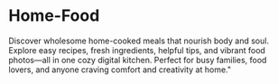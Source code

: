# Home-Food
Discover wholesome home-cooked meals that nourish body and soul. Explore easy recipes, fresh ingredients, helpful tips, and vibrant food photos—all in one cozy digital kitchen. Perfect for busy families, food lovers, and anyone craving comfort and creativity at home."
